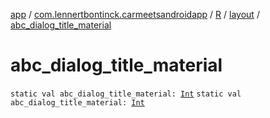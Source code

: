 [app](../../../index.md) / [com.lennertbontinck.carmeetsandroidapp](../../index.md) / [R](../index.md) / [layout](index.md) / [abc_dialog_title_material](./abc_dialog_title_material.md)

# abc_dialog_title_material

`static val abc_dialog_title_material: `[`Int`](https://kotlinlang.org/api/latest/jvm/stdlib/kotlin/-int/index.html)
`static val abc_dialog_title_material: `[`Int`](https://kotlinlang.org/api/latest/jvm/stdlib/kotlin/-int/index.html)